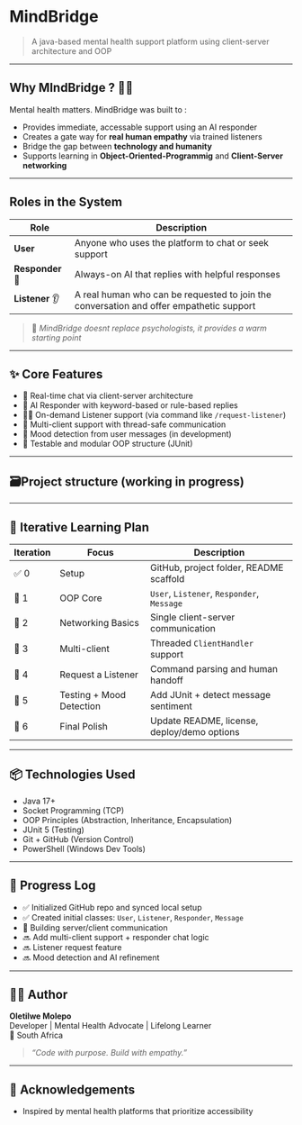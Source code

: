 # MindBridge
> A java-based mental health support platform using client-server architecture and OOP 
---
## Why MIndBridge ? 🧠💞
Mental health matters. MindBridge was built to :
- Provides immediate, accessable support using an AI responder 
- Creates a gate way for **real human empathy** via trained listeners 
- Bridge the gap between **technology and humanity**
- Supports learning in **Object-Oriented-Programmig** and **Client-Server networking**
---
## Roles in the System 
| Role | Description |
|------|-------------|
|**User**| Anyone who uses the platform to chat or seek support |
| **Responder** 🤖 | Always-on AI that replies with helpful responses |
| **Listener** 👂 | A real human who can be requested to join the conversation and offer empathetic support |

> 🧠 *MindBridge doesnt replace psychologists, it provides a warm starting point*

---

## ✨ Core Features

- 💬 Real-time chat via client-server architecture
- 🤖 AI Responder with keyword-based or rule-based replies
- 🙋‍♀️ On-demand Listener support (via command like `/request-listener`)
- 🔄 Multi-client support with thread-safe communication
- 🧠 Mood detection from user messages (in development)
- 🧪 Testable and modular OOP structure (JUnit)

---

## 🗃️Project structure (working in progress)


---

## 🧩 Iterative Learning Plan

| Iteration | Focus | Description |
|----------|-------|-------------|
| ✅ 0 | Setup | GitHub, project folder, README scaffold |
| 🔁 1 | OOP Core | `User`, `Listener`, `Responder`, `Message` |
| 🔁 2 | Networking Basics | Single client-server communication |
| 🔁 3 | Multi-client | Threaded `ClientHandler` support |
| 🔁 4 | Request a Listener | Command parsing and human handoff |
| 🔁 5 | Testing + Mood Detection | Add JUnit + detect message sentiment |
| 🔁 6 | Final Polish | Update README, license, deploy/demo options |

---

## 📦 Technologies Used

- Java 17+
- Socket Programming (TCP)
- OOP Principles (Abstraction, Inheritance, Encapsulation)
- JUnit 5 (Testing)
- Git + GitHub (Version Control)
- PowerShell (Windows Dev Tools)

---

## 🚧 Progress Log

- ✅ Initialized GitHub repo and synced local setup
- ✅ Created initial classes: `User`, `Listener`, `Responder`, `Message`
- 🔄 Building server/client communication
- 🔜 Add multi-client support + responder chat logic
- 🔜 Listener request feature
- 🔜 Mood detection and AI refinement

---

## ✍🏽 Author

**Oletilwe Molepo**  
Developer | Mental Health Advocate | Lifelong Learner  
📍 South Africa

> *“Code with purpose. Build with empathy.”*

---

## 🙏 Acknowledgements

- Inspired by mental health platforms that prioritize accessibility
